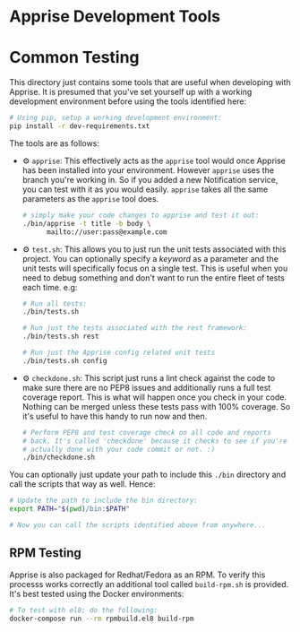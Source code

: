 # Apprise Development Tools

# Common Testing
This directory just contains some tools that are useful when developing with Apprise.  It is presumed that you've set yourself up with a working development environment before using the tools identified here:

```bash
# Using pip, setup a working development environment:
pip install -r dev-requirements.txt
```

The tools are as follows:

- :gear: `apprise`: This effectively acts as the `apprise` tool would once Apprise has been installed into your environment.  However `apprise` uses the branch you're working in.  So if you added a new Notification service, you can test with it as you would easily.  `apprise` takes all the same parameters as the `apprise` tool does.

    ```bash
    # simply make your code changes to apprise and test it out:
    ./bin/apprise -t title -b body \
          mailto://user:pass@example.com
    ```

- :gear: `test.sh`: This allows you to just run the unit tests associated with this project.  You can optionally specify a _keyword_ as a parameter and the unit tests will specifically focus on a single test.  This is useful when you need to debug something and don't want to run the entire fleet of tests each time.  e.g:

   ```bash
   # Run all tests:
   ./bin/tests.sh

   # Run just the tests associated with the rest framework:
   ./bin/tests.sh rest

   # Run just the Apprise config related unit tests
   ./bin/tests.sh config
   ```

- :gear: `checkdone.sh`: This script just runs a lint check against the code to make sure there are no PEP8 issues and additionally runs a full test coverage report.  This is what will happen once you check in your code.  Nothing can be merged unless these tests pass with 100% coverage.  So it's useful to have this handy to run now and then.

   ```bash
   # Perform PEP8 and test coverage check on all code and reports
   # back. It's called 'checkdone' because it checks to see if you're
   # actually done with your code commit or not. :)
   ./bin/checkdone.sh
   ```

You can optionally just update your path to include this `./bin` directory and call the scripts that way as well. Hence:
```bash
# Update the path to include the bin directory:
export PATH="$(pwd)/bin:$PATH"

# Now you can call the scripts identified above from anywhere...
```

## RPM Testing

Apprise is also packaged for Redhat/Fedora as an RPM. To verify this processs works correctly an additional tool called `build-rpm.sh` is provided.  It's best tested using the Docker environments:
   ```bash
   # To test with el8; do the following:
   docker-compose run --rm rpmbuild.el8 build-rpm
   ```
